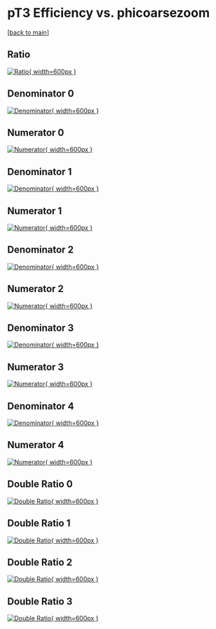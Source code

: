 # pT3 Efficiency vs. phicoarsezoom

[[back to main](./)]



## Ratio

[![Ratio](../mtv/var/pT3_vtr_11_0_eff_phicoarsezoom.png){ width=600px }](../mtv/var/pT3_vtr_11_0_eff_phicoarsezoom.pdf)

## Denominator 0

[![Denominator](../mtv/den/pT3_vtr_11_0_eff_phicoarsezoom_den0.png){ width=600px }](../mtv/den/pT3_vtr_11_0_eff_phicoarsezoom_den0.pdf)

## Numerator 0

[![Numerator](../mtv/num/pT3_vtr_11_0_eff_phicoarsezoom_num0.png){ width=600px }](../mtv/num/pT3_vtr_11_0_eff_phicoarsezoom_num0.pdf)

## Denominator 1

[![Denominator](../mtv/den/pT3_vtr_11_0_eff_phicoarsezoom_den1.png){ width=600px }](../mtv/den/pT3_vtr_11_0_eff_phicoarsezoom_den1.pdf)

## Numerator 1

[![Numerator](../mtv/num/pT3_vtr_11_0_eff_phicoarsezoom_num1.png){ width=600px }](../mtv/num/pT3_vtr_11_0_eff_phicoarsezoom_num1.pdf)

## Denominator 2

[![Denominator](../mtv/den/pT3_vtr_11_0_eff_phicoarsezoom_den2.png){ width=600px }](../mtv/den/pT3_vtr_11_0_eff_phicoarsezoom_den2.pdf)

## Numerator 2

[![Numerator](../mtv/num/pT3_vtr_11_0_eff_phicoarsezoom_num2.png){ width=600px }](../mtv/num/pT3_vtr_11_0_eff_phicoarsezoom_num2.pdf)

## Denominator 3

[![Denominator](../mtv/den/pT3_vtr_11_0_eff_phicoarsezoom_den3.png){ width=600px }](../mtv/den/pT3_vtr_11_0_eff_phicoarsezoom_den3.pdf)

## Numerator 3

[![Numerator](../mtv/num/pT3_vtr_11_0_eff_phicoarsezoom_num3.png){ width=600px }](../mtv/num/pT3_vtr_11_0_eff_phicoarsezoom_num3.pdf)

## Denominator 4

[![Denominator](../mtv/den/pT3_vtr_11_0_eff_phicoarsezoom_den4.png){ width=600px }](../mtv/den/pT3_vtr_11_0_eff_phicoarsezoom_den4.pdf)

## Numerator 4

[![Numerator](../mtv/num/pT3_vtr_11_0_eff_phicoarsezoom_num4.png){ width=600px }](../mtv/num/pT3_vtr_11_0_eff_phicoarsezoom_num4.pdf)

## Double Ratio 0

[![Double Ratio](../mtv/ratio/pT3_vtr_11_0_eff_phicoarsezoom_ratio0.png){ width=600px }](../mtv/ratio/pT3_vtr_11_0_eff_phicoarsezoom_ratio0.pdf)

## Double Ratio 1

[![Double Ratio](../mtv/ratio/pT3_vtr_11_0_eff_phicoarsezoom_ratio1.png){ width=600px }](../mtv/ratio/pT3_vtr_11_0_eff_phicoarsezoom_ratio1.pdf)

## Double Ratio 2

[![Double Ratio](../mtv/ratio/pT3_vtr_11_0_eff_phicoarsezoom_ratio2.png){ width=600px }](../mtv/ratio/pT3_vtr_11_0_eff_phicoarsezoom_ratio2.pdf)

## Double Ratio 3

[![Double Ratio](../mtv/ratio/pT3_vtr_11_0_eff_phicoarsezoom_ratio3.png){ width=600px }](../mtv/ratio/pT3_vtr_11_0_eff_phicoarsezoom_ratio3.pdf)

